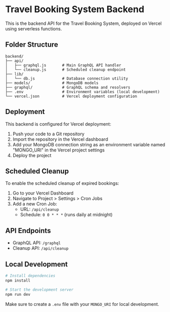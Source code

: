 # Travel Booking System Backend

This is the backend API for the Travel Booking System, deployed on Vercel using serverless functions.

## Folder Structure

```
backend/
├── api/
│   ├── graphql.js       # Main GraphQL API handler
│   └── cleanup.js       # Scheduled cleanup endpoint
├── lib/
│   └── db.js            # Database connection utility
├── models/              # MongoDB models
├── graphql/             # GraphQL schema and resolvers
├── .env                 # Environment variables (local development)
└── vercel.json          # Vercel deployment configuration
```

## Deployment

This backend is configured for Vercel deployment:

1. Push your code to a Git repository
2. Import the repository in the Vercel dashboard
3. Add your MongoDB connection string as an environment variable named "MONGO_URI" in the Vercel project settings
4. Deploy the project

## Scheduled Cleanup

To enable the scheduled cleanup of expired bookings:

1. Go to your Vercel Dashboard
2. Navigate to Project > Settings > Cron Jobs
3. Add a new Cron Job:
   - URL: `/api/cleanup`
   - Schedule: `0 0 * * *` (runs daily at midnight)

## API Endpoints

- GraphQL API: `/graphql`
- Cleanup API: `/api/cleanup`

## Local Development

```bash
# Install dependencies
npm install

# Start the development server
npm run dev
```

Make sure to create a `.env` file with your `MONGO_URI` for local development. 